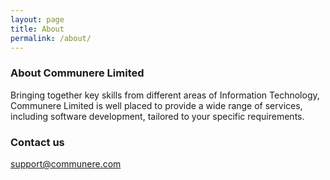 ```yaml
---
layout: page
title: About
permalink: /about/
---
```


### About Communere Limited

Bringing together key skills from different areas of Information Technology, Communere Limited is well placed to provide a wide range of services, including software development, tailored to your specific requirements.

### Contact us

[support@communere.com](mailto:support@communere.com)
